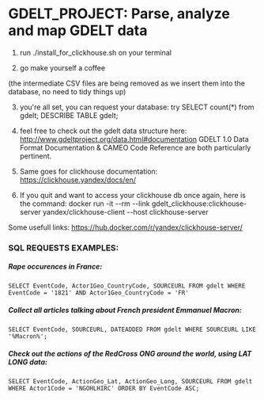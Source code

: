 
# GDELT_PROJECT:  Parse, analyze and map GDELT data

1. run ./install_for_clickhouse.sh on your terminal

2. go make yourself a coffee

(the intermediate CSV files are being removed as we insert them into the database, no need to tidy things up)


3. you're all set, you can request your database: try 
                                                   SELECT count(*) from gdelt;
                                                   DESCRIBE TABLE gdelt;

4. feel free to check out the gdelt data structure here: http://www.gdeltproject.org/data.html#documentation
   GDELT 1.0 Data Format Documentation & CAMEO Code Reference are both particularly pertinent.


5. Same goes for clickhouse documentation: https://clickhouse.yandex/docs/en/


6. If you quit and want to access your clickhouse db once again, here is the command: docker run -it --rm --link gdelt_clickhouse:clickhouse-server yandex/clickhouse-client --host clickhouse-server

Some usefull links: 
    https://hub.docker.com/r/yandex/clickhouse-server/
   



### SQL REQUESTS EXAMPLES:

##### Rape occurences in France:

`SELECT EventCode, Actor1Geo_CountryCode, SOURCEURL FROM gdelt WHERE EventCode = '1821' AND Actor1Geo_CountryCode = 'FR'`

##### Collect all articles talking about French president Emmanuel Macron: 

`SELECT EventCode, SOURCEURL, DATEADDED FROM gdelt WHERE SOURCEURL LIKE '%Macron%';`

##### Check out the actions of the RedCross ONG around the world, using LAT LONG data:

`SELECT EventCode, ActionGeo_Lat, ActionGeo_Long, SOURCEURL FROM gdelt WHERE Actor1Code = 'NGOHLHIRC' ORDER BY EventCode ASC;`
